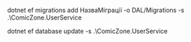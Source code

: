 dotnet ef migrations add НазваМіграції -o DAL/Migrations -s .\ComicZone.UserService

dotnet ef database update -s .\ComicZone.UserService